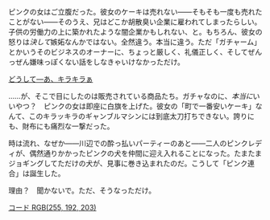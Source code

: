 <!-- title: ピンク連合 -->
<!-- relationship: Business -->

ピンクの女はご立腹だった。彼女のケーキは売れない――そもそも一度も売れたことがない――そのうえ、兄はどこか胡散臭い企業に雇われてしまったらしい。子供の労働力の上に築かれたような闇企業かもしれない、と。もちろん、彼女の怒りは*決して*嫉妬なんかではない。全然違う。本当に違う。ただ「ガチャーム」とかいうそのビジネスのオーナーに、ちょっと厳しく、礼儀正しく、そしてぜんっぜん嫌味っぽくない話をしなきゃいけなかっただけ。

[どうして―あ、キラキラぁ](#embed:https://www.youtube.com/live/axlJjQQ_rzU?si=rMRISc9C7Z-8ehKp&t=1241)

……が、そこで目にしたのは販売されている商品たち。ガチャなのに、*本当に*いいやつ？　ピンクの女は即座に白旗を上げた。彼女の「町で一番安いケーキ」なんて、このキラッキラのギャンブルマシンには到底太刀打ちできない。誇りにも、財布にも痛烈な一撃だった。

時は流れ、なぜか――川辺での酔っ払いパーティーのあと――二人のピンクレディが、偶然通りかかったピンクの犬を仲間に迎え入れることになった。たまたまジョギングしてただけの犬が、見事に巻き込まれたのだ。こうして「ピンク連合」は誕生した。

理由？　聞かないで。ただ、そうなっただけ。

[コード RGB(255, 192, 203)](#embed:https://www.youtube.com/live/axlJjQQ_rzU?si=djInF_uRZINXSskz&t=10660)
